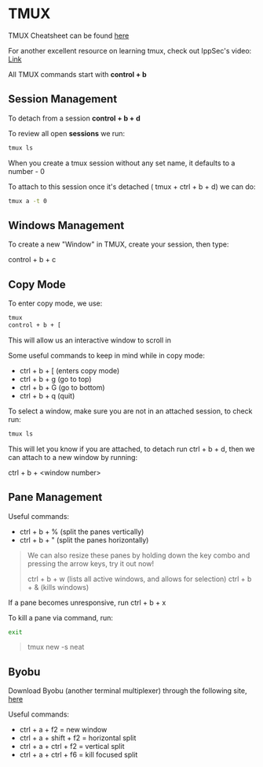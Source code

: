 # TMUX

TMUX Cheatsheet can be found [here](https://imgur.com/bL9Dn3U)

For another excellent resource on learning tmux, check out IppSec's video: [Link](https://www.youtube.com/watch?v=Lqehvpe_djs)

All TMUX commands start with **control + b**

## Session Management

To detach from a session **control + b + d**

To review all open **sessions** we run:

```bash
tmux ls
```

When you create a tmux session without any set name, it defaults to a number - 0

To attach to this session once it's detached ( tmux + ctrl + b + d) we can do:

```bash
tmux a -t 0
```

## Windows Management

To create a new "Window" in TMUX, create your session, then type:

control + b + c

## Copy Mode

To enter copy mode, we use:

```bash
tmux
control + b + [
```

This will allow us an interactive window to scroll in

Some useful commands to keep in mind while in copy mode:

- ctrl + b + [ (enters copy mode)
- ctrl + b + g (go to top)
- ctrl + b + G (go to bottom)
- ctrl + b + q (quit)

To select a window, make sure you are not in an attached session, to check run:

```bash
tmux ls
```

This will let you know if you are attached, to detach run ctrl + b + d, then we can attach to a new window by running:

ctrl + b + \<window number>

## Pane Management

Useful commands:

- ctrl + b + % (split the panes vertically)
- ctrl + b + " (split the panes horizontally)

> We can also resize these panes by holding down the key combo and pressing the arrow keys, try it out now!
>
> ctrl + b + w (lists all active windows, and allows for selection)
> ctrl + b + & (kills windows)

If a pane becomes unresponsive, run ctrl + b + x

To kill a pane via command, run:

```bash
exit
```

> tmux new -s neat

## Byobu

Download Byobu (another terminal multiplexer) through the following site, [here](https://opensource.com/article/20/2/byobu-ssh)

Useful commands:

- ctrl + a + f2 = new window
- ctrl + a + shift + f2 = horizontal split
- ctrl + a + ctrl + f2 = vertical split
- ctrl + a + ctrl + f6 = kill focused split
